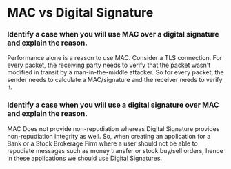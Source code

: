 # MAC vs Digital Signature

### Identify a case when you will use MAC over a digital signature and explain the reason.

Performance alone is a reason to use MAC. Consider a TLS connection. For every packet, the 
receiving party needs to verify that the packet wasn't modified in transit by a 
man-in-the-middle attacker. So for every packet, the sender needs to calculate a 
MAC/signature and the receiver needs to verify it.

### Identify a case when you will use a digital signature over MAC and explain the reason.

MAC Does not provide non-repudiation whereas Digital Signature provides non-repudiation integrity as
well. So, when creating an application for a Bank or a Stock Brokerage Firm where a user should not 
be able to repudiate messages such as money transfer or stock buy/sell orders, hence in these 
applications we should use Digital Signatures.
